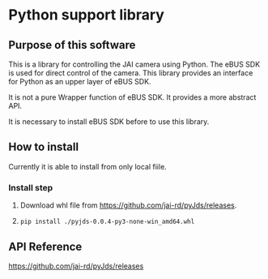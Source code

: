 # Python support library

## Purpose of this software
This is a library for controlling the JAI camera using Python. The eBUS SDK is used for direct control of the camera. This library provides an interface for Python as an upper layer of eBUS SDK.

It is not a pure Wrapper function of eBUS SDK.
It provides a more abstract API.

It is necessary to install eBUS SDK before to use this library.

## How to install
Currently it is able to install from only local fiile.
### Install step
1. Download whl file from https://github.com/jai-rd/pyJds/releases.

2. `pip install ./pyjds-0.0.4-py3-none-win_amd64.whl`

## API Reference

https://github.com/jai-rd/pyJds/releases
